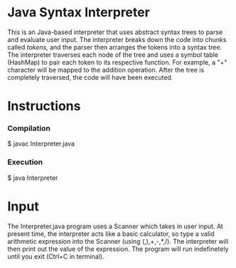 # Java Syntax Interpreter
This is an Java-based interpreter that uses abstract syntax trees to parse and evaluate user input. The interpreter breaks down the code into chunks called *tokens,* and the parser then arranges the tokens into a syntax tree. The interpreter traverses each node of the tree and uses a symbol table (HashMap) to pair each token to its respective function. For example, a "+" character will be mapped to the addition operation. After the tree is completely traversed, the code will have been executed.

# Instructions
### Compilation
$ javac Interpreter.java
### Execution
$ java Interpreter

# Input
The Interpreter.java program uses a Scanner which takes in user input. At present time, the interpreter acts like a basic calculator, so type a valid arithmetic expression into the Scanner (using (,),+,-,*,/). The interpreter will then print out the value of the expression. The program will run indefinetely until you exit (Ctrl+C in terminal).